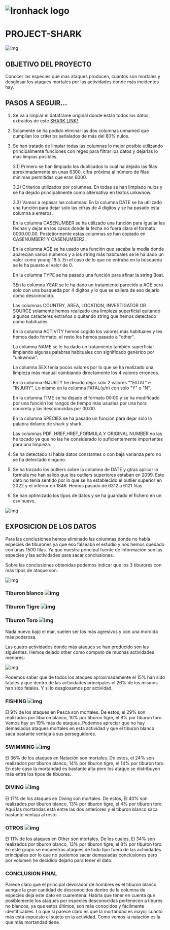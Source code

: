 #    ![Ironhack logo](https://i.imgur.com/1QgrNNw.png) 



#                                                 PROJECT-SHARK
![img](https://encrypted-tbn0.gstatic.com/images?q=tbn:ANd9GcS4_TnS44suTB8Yk99Q7KV4pwItIJadfe8jFP9YzlRx4A&s)


## OBJETIVO DEL PROYECTO

Conocer las especies que más ataques producen, cuantos son mortales y desglosar los ataques mortales por las actividades donde más incidentes hay.

## PASOS A SEGUIR...

1) Se va a limpiar el dataframe original donde están todos los datos, extraídos de este [SHARK LINK!](https://www.kaggle.com/datasets/teajay/global-shark-attacks).

2) Solamente se ha podido eliminar las dos columnas unnamed que cumplían los criterios señalados de más del 80% nulos.

3) Se han tratado de limpiar todas las columnas lo mejor posible utilizando principalmente funciones con regex para filtrar los datos y dejarlas lo más limpias posibles.

    3.1) Primero se han limpiado los duplicados lo cual ha dejado las filas aproximadamente en unas 6300, cifra próxima al número de filas minimas permitidas que eran 6000.

    3.2) Criterios utilizados por columnas. En todas se han limpiado nulos y se ha dejado principalmente como alternativa en textos unkwnow.

    3.3) Vamos a repasar las columnas:
    En la columna DATE se ha utilizado una función para dejar solo las cifras de 4 digitos y se ha pasado esta columna a enteros.

    En la columna CASENUMBER se ha utilizado una función para igualar las fechas y dejar en los casos donde la fecha no fuera clara el formato 0000.00.00. Postetiormente estas columnas se han copiado en CASENUMBER1 Y CASENUMBER2.

    En la columna AGE se ha usado una función que sacaba la media donde aparecían varios numeros y a los string más habituales se le ha dado un valor como young 18.5. En el caso de lo que no entraba en la búsqueda se le ha puesto el valor de 0.

    En la columna TYPE se ha pasado una función para afinar la string Boat.

    3En la columna YEAR  se le ha dado un tratamiento parecido a AGE pero solo con una busqueda por 4 digitos y lo que se saliera de eso dejarlo como desconocido.

    Las columnas COUNTRY, AREA, LOCATION, INVESTIGATOR OR SOURCE solamente hemos realizado una limpieza superficial quitando algunos caracteres extraños o quitando string que hemos detectado como habituales.

    En la columna ACTIVITY hemos cogido los valores más habituales y les hemos dado formato, el resto los hemos pasado a "other".

    La columna NAME se le ha dado un tratamiento también superficial limpiando algunas palabras habituales con significado genérico por "unkwnow".

    La columna SEX tenía pocos valores por lo que se ha realizado una limpieza más manual cambiando directamente los 4 valores erroneos.

    En la columna INJURTY he decido dejar solo 2 valores ""FATAL" e "INJURY". Lo mismo en la columna FATAL(y/n) con solo "Y" o "N".

    En la columna TIME se ha dejado el formato 00:00 y se ha modificado por una función los rangos de tiempo más usuales por una hora concreta y las desconocidas por 00:00.

    En la columna SPECIES se ha pasado un función para dejar solo la palabra delante de shark y shark.

    Las columnas PDF, HREF,HREF_FORMULA Y ORIGINAL NUMBER no las he tocado ya que no las he considerado lo suficientemente importantes para una limpieza.


4) Se ha detectado si había datos constantes o con baja varianza pero no se ha detectado ninguno.

5) Se ha trazado los outliers sobre la columna de DATE y gtras aplicar la formula me han salido que los outliers superiores estaban en 2099. Este dato no tenia sentido por lo que se ha establecido el outlier superior en 2022 y el inferior en 1846.
    Hemos pasado de 6312 a 6121 filas.

6) Se han optimizado los tipos de datos y se ha guardado el fichero en un csv nuevo.


![img](outliers.png)



## EXPOSICION DE LOS DATOS

Para las conclusiones hemos eliminado las columnas donde no había especies de tiburones ya que eso falseaba el estudio y nos hemos quedado con unas 1500 filas. Ya que nuestra principal fuente de información son las especies y las actividades para sacar conclusiones.

Sobre las conclusiones obtenidas podemos indicar que los 3 tiburores con más tipos de ataque son:

![img](rankshark.png)

### Tiburon blanco  ![img](https://encrypted-tbn0.gstatic.com/images?q=tbn:ANd9GcQ-ZlstPfioF9FT5pbwX7LcYQF1oQ2FYYdybg&usqp=CAU)
### Tiburon Tigre ![img](https://encrypted-tbn0.gstatic.com/images?q=tbn:ANd9GcRKIwZSTucvlqblh91tvkUHX0eT_bRKJU6d4Q&usqp=CAU)
### Tiburon Toro ![img](https://encrypted-tbn0.gstatic.com/images?q=tbn:ANd9GcRYlGkYUeKhig2pDBIviSNHwAjg3uvjfsPrCg&usqp=CAU)

Nada nuevo bajo el mar, suelen ser los más agresivos y con una mordida más poderosa.

Las cuatro actividades donde más ataques se han producido son las siguientes. Hemos dejado other como computo de muchas actividades menores:

![img](activity.png)

Podemos saber que de todos los ataques aproximadamente el 15% han sido fatales y que dentro de las actividades principales el 26% de los mismos han sido fatales. Y si lo desglosamos por actividad.

### FISHING ![img](https://encrypted-tbn0.gstatic.com/images?q=tbn:ANd9GcQZ-li2YoHUKbE5ou_0-5Y9oI36yOBwH85LLw&usqp=CAU)

El 9% de los ataques en Pesca son mortales.
De estos, el 29% son realizados por tiburon blanco, 10% por tiburon tigre, el 8% por tiburon toro. Vemos hay un 19% más de ataques.
Podemos apreciar que no hay demasiados ataques mortales en esta actividad y que el tiburon blanco saca bastante ventaja a sus perseguidores.

### SWIMMING ![img](https://encrypted-tbn0.gstatic.com/images?q=tbn:ANd9GcT4zaFO7_dbwK3N2bAAEN67c8PwmIUzd4ly8A&usqp=CAU)

El 36% de los ataques en Natación son mortales.
De estos, el 24% son realizados por tiburon blanco, 14% por tiburon tigre, el 14% por tiburon toro.
En este caso la mortandad es bastante alta pero los ataque se distribuyen más entre los tipos de tibuores.

### DIVING ![img](https://encrypted-tbn0.gstatic.com/images?q=tbn:ANd9GcTSQhMioHwvNwiD9XBJTh2NJL4ELjjXNBDy8g&usqp=CAU)

El 17% de los ataques en Diving son mortales.
De estos, El 40% son realizados por tiburon blanco, 13% por tiburon tigre, el 4% por tiburon toro.
Aquí las mortandas está entre las dos anteriores y el tiburon blanco saca bastante ventaja al resto.

### OTROS ![img](https://encrypted-tbn0.gstatic.com/images?q=tbn:ANd9GcSXUEl29714LNU3JUnTgCGCWeWH4kEiF2Y4BESG4gf63HjgRXV1ZaXV9BFnBmtLg8YfIlg&usqp=CAU)

El 11% de los ataques en Other son mortales.
De los cuales, El 34% son realizados por tiburon blanco, 13% por tiburon tigre, el 8% por tiburon toro.
En este grupo se encuentras ataques de todo tipo fuera de las actividades principales por lo que no podemos sacar demasiadas conclusiones pero por volumen he decidido dejarlo para tener el dato.

### CONCLUSION FINAL

Parece claro que el principal devorador de hombres es el tiburon blanco aunque la gran cantidad de desconocidos dentro de la columna de especies deja este dato en cuarentena.
Habría que tener en cuenta que posiblemente los ataques por especies desconocidas pertenecen a tibures no blancos, ya que estos últimos, son más conocidos y fácilmente identificables.
Lo que si parece claro es que la mortandad es mayor cuanto más está expuesto el sujeto en la actividad. Como vemos la natación es la que más mortandad tiene.














